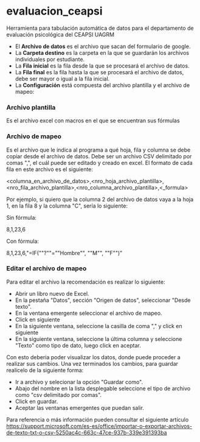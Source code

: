# evaluacion_ceapsi
Herramienta para tabulación automática de datos para el departamento de evaluación psicológica del CEAPSI UAGRM

- El **Archivo de datos** es el archivo que sacan del formulario de google.
- La **Carpeta destino** es la carpeta en la que se guardarán los archivos individuales por estudiante.
- La **Fila inicial** es la fila desde la que se procesará el archivo de datos.
- La **Fila final** es la fila hasta la que se procesará el archivo de datos, debe ser mayor o igual a la fila inicial.
- La **Configuración** está compuesta del archivo plantilla y el archivo de mapeo:

### Archivo plantilla
Es el archivo excel con macros en el que se encuentran sus fórmulas

### Archivo de mapeo
Es el archivo que le indica al programa a qué hoja, fila y columna se debe copiar desde el archivo de datos. 
Debe ser un archivo CSV delimitado por comas ",", el cuál puede ser editado y creado en excel.
El formato de cada fila en este archivo es el siguiente:

<columna_en_archivo_de_datos>,<nro_hoja_archivo_plantilla>,<nro_fila_archivo_plantilla>,<nro_columna_archivo_plantilla>,<_formula>

Por ejemplo, si quiero que la columna 2 del archivo de datos vaya a la hoja 1, en la fila 8 y la columna "C", sería lo siguiente:

Sin fórmula:

8,1,23,6

Con fórmula:

8,1,23,6,"=IF(""?""=""Hombre"", ""M"", ""F"")"

### Editar el archivo de mapeo
Para editar el archivo la recomendación es realizar lo siguiente:
- Abrir un libro nuevo de Excel.
- En la pestaña "Datos", sección "Origen de datos", seleccionar "Desde texto".
- En la ventana emergente seleccionar el archivo de mapeo.
- Click en siguiente
- En la siguiente ventana, seleccione la casilla de coma "," y click en siguiente
- En la siguiente ventana, seleccione la última columna y seleccione "Texto" como tipo de dato, luego click  en aceptar.


Con esto deberia poder visualizar los datos, donde puede proceder a  realizar sus cambios. Una vez terminados los cambios, para guardar realicelo de la siguiente forma:
- Ir a archivo y selecionar la opción "Guardar como".
- Abajo del nombre en la lista desplegable seleccione el tipo de archivo como "csv delimitado por comas".
- Click en guardar.
- Aceptar las ventanas emergentes que puedan salir.


Para referencia o más información pueden consultar el  siguiente artículo https://support.microsoft.com/es-es/office/importar-o-exportar-archivos-de-texto-txt-o-csv-5250ac4c-663c-47ce-937b-339e391393ba
